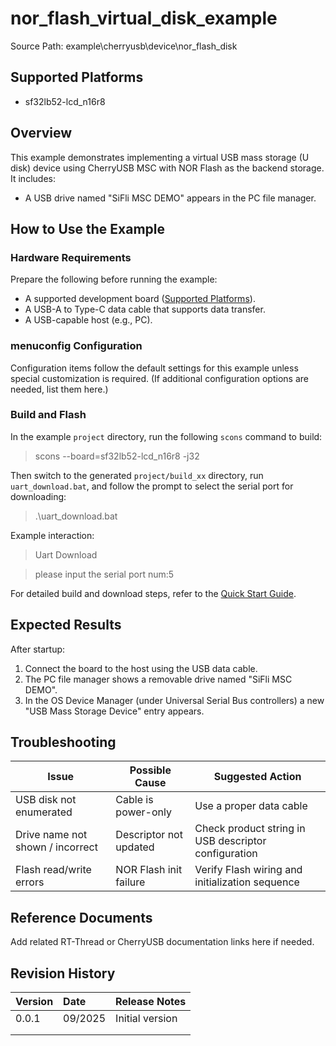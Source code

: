 
# nor_flash_virtual_disk_example

Source Path: example\cherryusb\device\nor_flash_disk

## Supported Platforms
<!-- Supported boards and chip platforms -->
+ sf32lb52-lcd_n16r8

## Overview
This example demonstrates implementing a virtual USB mass storage (U disk) device using CherryUSB MSC with NOR Flash as the backend storage. It includes:
+ A USB drive named "SiFli MSC DEMO" appears in the PC file manager.

## How to Use the Example
<!-- Describe how to use the example. For rt_device based samples, list required config switches if any. -->

### Hardware Requirements
Prepare the following before running the example:
+ A supported development board ([Supported Platforms](quick_start)).
+ A USB-A to Type-C data cable that supports data transfer.
+ A USB-capable host (e.g., PC).

### menuconfig Configuration
Configuration items follow the default settings for this example unless special customization is required. (If additional configuration options are needed, list them here.)

### Build and Flash
In the example `project` directory, run the following `scons` command to build:

> scons --board=sf32lb52-lcd_n16r8 -j32

Then switch to the generated `project/build_xx` directory, run `uart_download.bat`, and follow the prompt to select the serial port for downloading:

> .\uart_download.bat

Example interaction:
> Uart Download

> please input the serial port num:5

For detailed build and download steps, refer to the [Quick Start Guide](quick_start).

## Expected Results
After startup:
1. Connect the board to the host using the USB data cable.
2. The PC file manager shows a removable drive named "SiFli MSC DEMO".
3. In the OS Device Manager (under Universal Serial Bus controllers) a new "USB Mass Storage Device" entry appears.

## Troubleshooting
| Issue | Possible Cause | Suggested Action |
|-------|----------------|------------------|
| USB disk not enumerated | Cable is power-only | Use a proper data cable |
| Drive name not shown / incorrect | Descriptor not updated | Check product string in USB descriptor configuration |
| Flash read/write errors | NOR Flash init failure | Verify Flash wiring and initialization sequence |

## Reference Documents
Add related RT-Thread or CherryUSB documentation links here if needed.

## Revision History
| Version | Date   | Release Notes |
|:-------|:-------|:--------------|
| 0.0.1  | 09/2025 | Initial version |
|        |         |                |
|        |         |                |